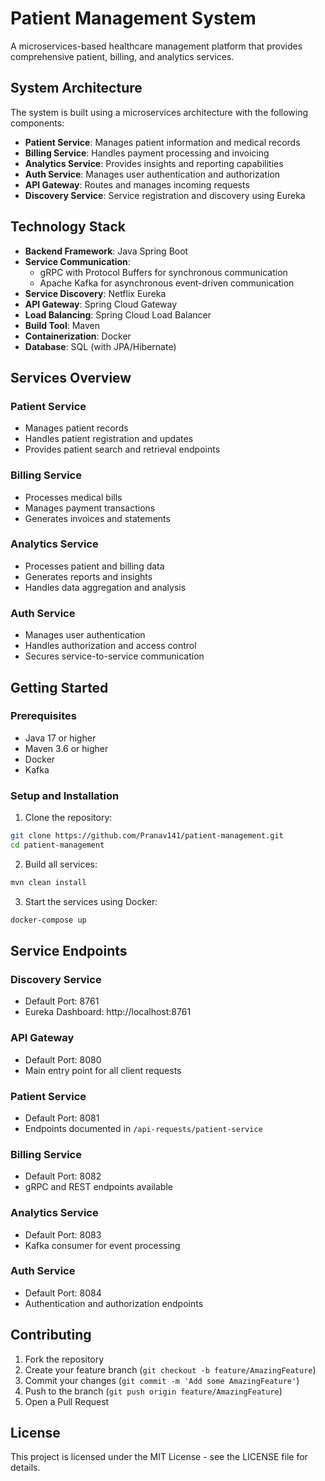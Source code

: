# Patient Management System

A microservices-based healthcare management platform that provides comprehensive patient, billing, and analytics services.

## System Architecture

The system is built using a microservices architecture with the following components:

- **Patient Service**: Manages patient information and medical records
- **Billing Service**: Handles payment processing and invoicing
- **Analytics Service**: Provides insights and reporting capabilities
- **Auth Service**: Manages user authentication and authorization
- **API Gateway**: Routes and manages incoming requests
- **Discovery Service**: Service registration and discovery using Eureka

## Technology Stack

- **Backend Framework**: Java Spring Boot
- **Service Communication**: 
  - gRPC with Protocol Buffers for synchronous communication
  - Apache Kafka for asynchronous event-driven communication
- **Service Discovery**: Netflix Eureka
- **API Gateway**: Spring Cloud Gateway
- **Load Balancing**: Spring Cloud Load Balancer
- **Build Tool**: Maven
- **Containerization**: Docker
- **Database**: SQL (with JPA/Hibernate)

## Services Overview

### Patient Service
- Manages patient records
- Handles patient registration and updates
- Provides patient search and retrieval endpoints

### Billing Service
- Processes medical bills
- Manages payment transactions
- Generates invoices and statements

### Analytics Service
- Processes patient and billing data
- Generates reports and insights
- Handles data aggregation and analysis

### Auth Service
- Manages user authentication
- Handles authorization and access control
- Secures service-to-service communication

## Getting Started

### Prerequisites
- Java 17 or higher
- Maven 3.6 or higher
- Docker
- Kafka

### Setup and Installation

1. Clone the repository:
```bash
git clone https://github.com/Pranav141/patient-management.git
cd patient-management
```

2. Build all services:
```bash
mvn clean install
```

3. Start the services using Docker:
```bash
docker-compose up
```

## Service Endpoints

### Discovery Service
- Default Port: 8761
- Eureka Dashboard: http://localhost:8761

### API Gateway
- Default Port: 8080
- Main entry point for all client requests

### Patient Service
- Default Port: 8081
- Endpoints documented in `/api-requests/patient-service`

### Billing Service
- Default Port: 8082
- gRPC and REST endpoints available

### Analytics Service
- Default Port: 8083
- Kafka consumer for event processing

### Auth Service
- Default Port: 8084
- Authentication and authorization endpoints

## Contributing

1. Fork the repository
2. Create your feature branch (`git checkout -b feature/AmazingFeature`)
3. Commit your changes (`git commit -m 'Add some AmazingFeature'`)
4. Push to the branch (`git push origin feature/AmazingFeature`)
5. Open a Pull Request

## License

This project is licensed under the MIT License - see the LICENSE file for details.